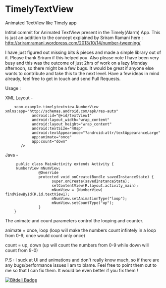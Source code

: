 TimelyTextView
==============

Animated TextView like Timely app

Intital commit for Animated TextView present in the Timely(Alarm) App.
This is just an addition to the concept explained by Sriram Ramani here : http://sriramramani.wordpress.com/2013/10/14/number-tweening/

I have just figured out missing bits & pieces and made a simple library out of it. Please thank Sriram if this helped you. Also please note I have been very busy and this was the outcome  of just 2hrs of work on a lazy Monday afternoon, so there might be a few bugs. It would be great if anyone else wants to contribute and take this to the next level. Have a few ideas in mind already, feel free to get in touch and send Pull Requests.


Usage :

XML Layout -

        <com.example.timelytextview.NumberView  xmlns:app="http://schemas.android.com/apk/res-auto"
                android:id="@+id/textView1"
                android:layout_width="wrap_content"
                android:layout_height="wrap_content"
                android:textSize="40sp"
                android:textAppearance="?android:attr/textAppearanceLarge" 
                app:animate="once" 
                app:count="down"
           />
   

Java -

         public class MainActivity extends Activity {
         NumberView mNumView;
                   @Override
                   protected void onCreate(Bundle savedInstanceState) {
                         super.onCreate(savedInstanceState);
                         setContentView(R.layout.activity_main);
                         mNumView = (NumberView) findViewById(R.id.textView1);
                         mNumView.setAnimationType("loop");
                         mNumView.setCountType("up");
                   }
        }

        

The animate and count parameters control the looping and counter. 

animate = once, loop (loop will make the numbers count infintely in a loop from 0-9, once would count only once)

count = up, down (up will count the numbers from 0-9 while down will count from 9-0)



P.S : I suck at UI and animations and don't really know much, so if there are any bugs/performance issues I am to blame. Feel free to point them out to me so that I can fix them. It would be even better if you fix them ! 


[![Bitdeli Badge](https://d2weczhvl823v0.cloudfront.net/adnan-SM/timelytextview/trend.png)](https://bitdeli.com/free "Bitdeli Badge")

